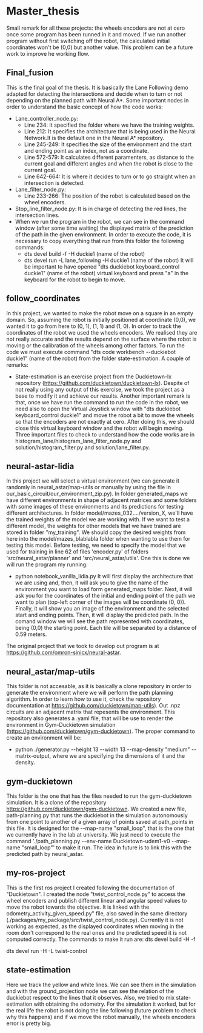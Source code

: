 # Master_thesis
Small remark for all these projects: the wheels encoders are not at cero once some program has been runned in it and moved. If we run another program without first switching off the robot, the calculated initial coordinates won't be (0,0) but another value. This problem can be a future work to improve he working flow.

## Final_fusion
This is the final goal of the thesis. It is basically the Lane Following demo adapted for detecting the intersections and decide when to turn or not depending on the planned path with Neural A*. Some important nodes in order to understand the basic concept of how the code works:
  - Lane_controller_node.py:
    -   Line 234: It specified the folder where we have the training weights.
    -   Line 212: It specifies the architecture that is being used in the Neural Network.It is the default one in the Neural A* repository.
    -   Line 245-249: It specifies the size of the environment and the start and ending point as an index, not as a coordinate.
    -   Line 572-579: It calculates different paramenters, as distance to the current goal and different angles and when the robot is close to the current goal.
    -   Line 642-664: It is where it decides to turn or to go straight when an intersection is detected.
  - Lane_filter_node.py:
    - Line 233-266: The position of the robot is calculated based on the wheel encoders.
  - Stop_line_filter_node.py: It is in charge of detecting the red lines, the intersection lines.
  - When we run the program in the robot, we can see in the command window (after some time waiting) the displayed matrix of the prediction of the path in the given environment. In order to execute the code, it is necessary to copy everything that run from this folder the following commands:
    -   dts devel build -f -H duckie1 (name  of the robot)
    -   dts devel run -L lane_following -H duckie1 (name of the robot)
    It will be important to have opened "dts duckiebot keyboard_control duckie1" (name of the robot) virtual keyboard and press "a" in the keyboard for the robot to begin to move.

## follow_coordinates
In this project, we wanted to make the robot move on a square in an empty domain. So, assuming the robot is initially positioned at coordinate (0,0), we wanted it to go from here to (0, 1), (1, 1) and (1, 0). In order to track the coordinates of the robot we used the wheels encoders. We realised they are not really accurate and the results depend on the surface where the robot is moving or the calibration of the wheels among other factors. To run the code we must execute command "dts code workbench --duckiebot duckie1" (name of the robot) from the folder state-estimation. A couple of remarks:
  - State-estimation is an exercise project from the Duckietown-lx repository (https://github.com/duckietown/duckietown-lx). Despite of not really using any output of this exercise, we took the project as a base to modify it and achieve our results. Another important remark is that, once we have run the command to run the code in the robot, we need also to open the Virtual Joystick window with "dts duckiebot keyboard_control duckie1" and move the robot a bit to move the wheels so that the encoders are not exactly at cero. After doing this, we should close this virtual keyboard window and the robot will begin moving. Three important files to check to understand how the code works are in histogram_lane/histogram_lane_filter_node.py and solution/histogram_filter.py and solution/lane_filter.py.

## neural-astar-lidia
In this project we will select a virtual environment (we can generate it randomly in neural_astar/map-utils or manually by using the file in our_basic_circuit/our_environment_zip.py). In folder  generated_maps we have different environments in shape of adjacent matrices and some folders with some images of these environments and its predictions for testing different architectures. In folder model/mazes_032..../version_X, we'll have the trained weights of the model we are working with. If we want to test a different model, the weights for other models that we have trained are stored in folder "my_training". We should copy the desired weights from here into the model/mazes_blablabla folder when wanting to use them for testing this model. Before testing, we need to specify the model that we used for training in line 62 of files 'encoder.py' of folders 'src/neural_astar/planner' and 'src/neural_astar/utils'. One this is done we will run the program my running:
- python notebook_vanilla_lidia.py
It will first display the architecture that we are using and, then, it will ask you to give the name of the environment you want to load form generated_maps folder. Next, it will ask you for the coordinates of the initial and ending point of the path we want to plan (top-left corner of the images will be coordinate (0, 0)). Finally, it will show you an image of the environment and the selected start and ending points. Then, it will display the predicted path. In the comand window we will see the path represented with coordinates, being (0,0) the starting point. Each tile will be separated by a distance of 0.59 meters. 

The original project that we took to develop out program is at https://github.com/omron-sinicx/neural-astar.

## neural_astar/map-utils
This folder is not accesable, as it is basically a clone repository in order to generate the environment where we will perform the path planning algorithm. In order to learn how to use it, check the repository documentation at https://github.com/duckietown/map-utils). Out .npz circuits are an adjacent matrix that repesents the environment. This repository also generates a .yaml file, that will be use to render the environment in Gym-Duckietown simulation (https://github.com/duckietown/gym-duckietown). The proper command to create an environment will be:
- python ./generator.py --height 13 --width 13 --map-density "medium" --matrix-output, where we are specifying the dimensions of it and the density.


## gym-duckietown
This folder is the one that has the files needed to run the gym-duckietown simulation. It is a clone of the repository https://github.com/duckietown/gym-duckietown. We created a new file, path-planning.py that runs the duckiebot in the simulation autonomously from one point to another of a given array of points saved at path_points in this file. It is designed for the --map-name "small_loop", that is the one that we currently have in the lab at university. We just need to execute the command './path_planning.py --env-name Duckietown-udem1-v0 --map-name "small_loop"' to make it run. The idea in future is to link this with the predicted path by neural_astar.

## my-ros-project
This is the first ros project I created following the documentation of "Duckietown". I created the node "twist_control_node.py" to access the wheel encoders and publish different linear and angular speed values to move the robot towards the objective. It is linked with the odometry_activity_given_speed.py" file, also saved in the same directory (./packages/my_package/src/twist_control_node.py). Currently it is not working as expected, as the displayed coordinates when moving in the room don't correspond to the real ones and the predicted speed it is not computed correctly. The commands to make it run are:
dts devel build -H <name-of-the-robot> -f

dts devel run -H <name-of-the-robot> -L twist-control

## state-estimation
Here we track the yellow and white lines. We can see them in the simulation and with the ground_projection node we can see the relation of the duckiebot respect to the lines that it observes. Also, we tried to mix state-estimation with obtaining the odometry. For the simulation it worked, but for the real life the robot is not doing the line following (future problem to check why this happens) and if we move the robot manually, the wheels encoders error is pretty big.
